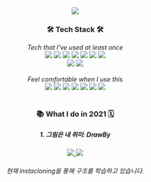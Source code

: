 <div style="display:flex; justify-content:center">
<img src="https://capsule-render.vercel.app/api?type=waving&height=300&section=header&text=Min&fontSize=90&desc=유저경험을%20가장먼저%20생각하는%20개발자가%20되겠습니다.&fontAlignY=40&descAlignY=60"/>
</div>

<div align="center">
  <h3>🛠 Tech Stack 🛠</h3>
  <i>Tech that I've used at least once</i>
  <div>
    <img src="https://img.shields.io/badge/Python-1e415e?style=flat-square&logo=Python&logoColor=white"/>
    <img src="https://img.shields.io/badge/C-5f92c6?style=flat-square&logo=C&logoColor=white"/>
    <img src="https://img.shields.io/badge/C++-005694?style=flat-square&logo=C%2b%2b&logoColor=white"/>
    <img src="https://img.shields.io/badge/React-46caf3?style=flat-square&logo=React&logoColor=white"/>
    <img src="https://img.shields.io/badge/Javascript-ebd519?style=flat-square&logo=Javascript&logoColor=white&fontColor=white"/>
    <img src="https://img.shields.io/badge/HTML5-d84b26?style=flat-square&logo=html5&logoColor=white"/>
    <img src="https://img.shields.io/badge/CSS3-148bc8?style=flat-square&logo=css3&logoColor=white"/>
  </div>
  <div>
    <img src="https://img.shields.io/badge/Prisma-27313f?style=flat-square&logo=prisma&logoColor=white"/>
    <img src="https://img.shields.io/badge/ApolloGraphQL-a300f0?style=flat-square&logo=apollographql&logoColor=white"/>

  </div>
  <br/>
  <i>Feel comfortable when I use this</i>
  <div>
    <img src="https://img.shields.io/badge/React-46caf3?style=flat-square&logo=React&logoColor=white"/>
    <img src="https://img.shields.io/badge/styled_component-004070?style=flat-square&logo=styled-components&logoColor=white"/>
    <img src="https://img.shields.io/badge/Javascript-ebd519?style=flat-square&logo=Javascript&logoColor=white&fontColor=white"/>
    <img src="https://img.shields.io/badge/HTML5-d84b26?style=flat-square&logo=html5&logoColor=white"/>
    <img src="https://img.shields.io/badge/CSS3-148bc8?style=flat-square&logo=css3&logoColor=white"/>
    <img src="https://img.shields.io/badge/Prisma-27313f?style=flat-square&logo=prisma&logoColor=white"/>
    <img src="https://img.shields.io/badge/ApolloGraphQL-a300f0?style=flat-square&logo=apollographql&logoColor=white"/>
  </div>
    

</div>
<br />
<div align="center">
<h3> 📚 What I do in 2021 🗓 </h4>
<h5>1. 그림은 내 취미: DrawBy</h5>
  
<a href="https://github.com/MinGookK/instaclone-backend">
<img src="https://img.shields.io/badge/Backend-004070?style=flat-square&logo=&logoColor=white"/>
</a>
<a href="https://github.com/MinGookK/instaclone-web">
<img src="https://img.shields.io/badge/Frontend-309030?style=flat-square&logo=&logoColor=white"/>
</a>
<h6>
현재 instacloning을 통해 구조를 학습하고 있습니다.
</h6>
